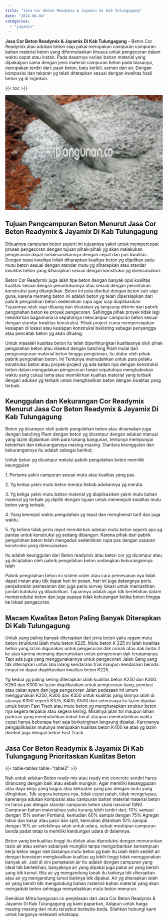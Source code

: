 ```yaml
---
title: "Jasa Cor Beton Readymix & Jayamix Di Kab Tulungagung"
date: "2024-06-04"
categories: 
  - "jayamix"
---
```


**Jasa Cor Beton Readymix & Jayamix Di Kab Tulungagung** – Beton Cor Readymix atau adukan beton siap pakai merupakan campuran campuran bahan material beton yang diformulasikan khusus untuk pengecoran dalam waktu cepat atau instan. Pada dasarnya variasi bahan material yang dipakaipun sama dengan jenis material campuran beton pada biasanya, merupakan terdiri dari: pasir beton, batu kerikil, semen dan air. Dengan komposisi dan takaran yg telah ditetapkan sesuai dengan kwalitas hasil beton yg di inginkan.

{{< toc >}}

![Jasa Cor Beton Readymix & Jayamix Di Kab Tulungagung](/images/jasa-cor-readymix-34.png)

## Tujuan Pengcampuran Beton Menurut Jasa Cor Beton Readymix & Jayamix Di Kab Tulungagung

Dibuatnya campuran beton seperti ini tujuannya yakni untuk mempercepat proses pengecoran dengan tujuan pihak-pihak yg akan melakukan pengecoran dapat melaksanakannya dengan cepat dan pas kwalitas. Dengan tepat kwalitas inilah diharapkan kualitas beton yg dijadikan yaitu mutu beton sesuai dengan standar mutu yg diharapkan atau standar kwalitas beton yang diharapkan sesuai dengan konstruksi yg direncanakan.

Beton Cor Readymix juga ialah tipe beton dengan banyak opsi kualitas kualitas sesuai dengan peruntukannya atau sesuai dengan peruntukan konstruksi yang ditargetkan. Beton ini pula disebut dengan beton cair siap guna, karena memang beton ini adalah beton yg telah dipersiapkan dari pabrik pengolahan beton sedemikian rupa agar siap diaplikasikan. Tujuannya ialah siap dituang dan diratakan yg langsung dikirim dari pabrik pengolahan beton ke proyek pengecoran. Sehingga pihak proyek tidak lagi memikirkan bagaimana ia sepatutnya mencampur campuran beton sesuai dengan standar kwalitas konstruksi. Pihak project cuma mempersiapkan kesiapan di lokasi atau kesiapan konstruksi bekisting sebagai penyangga atau pencetak beton yg akan dituang.

Untuk masalah kualitas beton itu telah diperhitungkan kualitasnya oleh pihak pengolahan beton atau disebut dengan batching Plant mulai dari pengcampuran material beton hingga pengiriman, itu diatur oleh pihak pabrik pengolahan beton. Ini Tentunya memudahkan untuk para pelaku konstruksi beton atau proyek-project yg ada kaitan nya dengan konstruksi beton dalam mengadakan pengecoran tanpa sepatutnya menghabiskan waktu yang cukup lama atau memikirkan kualitas material yang terbaik dengan adukan yg terbaik untuk menghasilkan beton dengan kwalitas yang terbaik.

## Keunggulan dan Kekurangan Cor Readymix Menurut Jasa Cor Beton Readymix & Jayamix Di Kab Tulungagung

Beton yg dicampur oleh pabrik pengolahan beton atau dinamakan juga dengan batching Plant dengan beton yg dicampur dengan adukan manual yang lazim dijalankan oleh para tukang bangunan, tentunya mempunyai kelebihan dan kekurangannya masing-masing. Diantara keunggulan dan kekurangannya Itu adalah sebagai berikut;

Untuk beton yg dicampur melalui pabrik pengolahan beton memiliki keunggulan

1\. Pertama yakni campuran sesuai mutu atau kualitas yang pas

2\. Yg kedua yakni mutu beton merata Sebab adukannya yg merata.

3\. Yg ketiga yakni mutu bahan material yg diaplikasikan yakni mutu bahan material yg terbaik yg dipilih dengan tujuan untuk menempuh kwalitas mutu beton yang terbaik.

4\. Yang keempat waktu pengolahan yg tepat dan menghemat tarif dan juga waktu.

5\. Yg kelima tidak perlu repot memikirkan adukan mutu beton seperti apa yg pantas untuk konstruksi yg sedang dibangun. Karena pihak dari pabrik pengolahan beton telah mengaduk sedemikian rupa pas dengan sasaran konstruksi yang direncanakan.

Itu adalah keunggulan dari Beton readymix atau beton cor yg dicampur atau yg diciptakan oleh pabrik pengolahan beton sedangkan kekurangannya ialah

Pabrik pengolahan beton ini sistem order atau cara pemesanan nya tidak dapat instan atau tdk dapat hari ini pesan, hari ini juga datangnya perlu penjadwalan pemesanan dan juga perlu survey lokasi untuk memastikan jumlah kubikasi yg dibutuhkan. Tujuannya adalah agar tdk berlebihan dalam memproduksi beton dan juga supaya tidak kekurangan ketika beton hingga ke lokasi pengecoran.

## Macam Kwalitas Beton Paling Banyak Diterapkan Di Kab Tulungagung

Untuk yang paling banyak diterapkan dari jenis beton yaitu ragam mutu beton struktural ialah mutu beton K225. Mutu beton K 225 ini ialah kwalitas beton yang lazim digunakan untuk pengecoran dak rumah atau dak lantai 2 ke atas karena memang diperuntukan untuk pengecoran dak terutamanya. Tapi ada juga yang menggunakannya untuk pengecoran Jalan Gang yang tdk diterapkan untuk lalu lalang kendaraan truk maupun kendaraan beroda empat ini dapat diaplikasikan kwalitas beton K225.

Yg kedua yg paling sering diterapkan ialah kualitas beton K250 dan K300. K250 dan K300 ini lazim diaplikasikan untuk pengecoran tiang, pondasi atau cakar ayam dan juga pengecoran Jalan pedesaan ini umum menggunakan K250, K300 dan K350 untuk kualitas yang lainnya ialah di atasnya K350 seperti K375, K400, K500 dan seterusnya itu lazim dipakai untuk beton Fast Track atau mutu beton yg mengharapkan struktur beton nya segera terpakai atau segera kering. Misalnya jalan tol maupun lahan parkiran yang membutuhkan bobot berat ataupun membutuhkan waktu cepat hanya beberapa hari saja berkeinginan langsung dipakai. Karenanya pengaplikasian mutunya merupakan kualitas beton K400 ke atas yg lazim disebut juga dengan beton Fast Track.

## Jasa Cor Beton Readymix & Jayamix Di Kab Tulungagung Prioritaskan Kualitas Beton

{{< table-tables table="table2" >}}

Nah untuk adukan Beton ready mix atau ready mix concrete sendiri harus dirancang dengan baik atau sebaik mungkin. Agar memiliki kesanggupan atau daya kerja yang bagus atau kekuatan yang pas dengan mutu yang diinginkan. Tdk segera keropos nya, tidak cepat patah, tidak mengelupas, karenanya adukan komposisi atau campuran bahan material material beton ini harus pas dengan standar campuran beton skala nasional (SNI). Campuran bahan materialnya yaitu kurang lebih terdiri dari; 10% sampai dengan 15% semen Portland, kemudian 60% sampai dengan 75% Agregat halus dan kasar atau pasir dan split, kemudian ditambah 10% sampai dengan 15% air selebihnya ialah untuk udara, sebab meskipun campuran benda padat tetap Ia memiliki kandungan udara di dalamnya.

Beton yang berkualitas tinggi itu diolah atau diproduksi dengan menurunkan rasio air atau semen sebanyak mungkin tanpa mengorbankan kemampuan kerja beton segar nah biasanya mutu beton yg baik itu ialah lebih sedikit air dengan konsisten menghasilkan kualitas yg lebih tinggi tidak menggunakan banyak air. Jadi di sini pemakaian air Itu adalah dengan campuran yang ideal tdk berlebihan, banyaknya air yang dipakai juga pakai air yang bersih yang tdk kumal. Bila air yg mengandung tanah itu baiknya tdk diterapkan atau air yg mengandung lumut baiknya tdk dipakai. Air yg diterapkan ialah air yang bersih tdk mengandung bahan material-bahan material yang akan mengaduki beton sehingga menyebabkan mutu beton menurun.

Demikian Mitra bangunan.co penjelasan dari Jasa Cor Beton Readymix & Jayamix Di Kab Tulungagung yg kami paparkan, Adapun untuk harga masing-masing dari mutu tersebut berbeda-beda. Silahkan hubungi kami untuk harganya melewati whatsapp.
